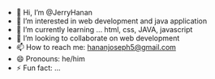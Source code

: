 - 👋 Hi, I’m @JerryHanan
- 👀 I’m interested in web development and java application
- 🌱 I’m currently learning ... html, css, JAVA, javascript
- 💞️ I’m looking to collaborate on web development 
- 📫 How to reach me: hananjoseph5@gmail.com
- 😄 Pronouns: he/him
- ⚡ Fun fact: ...

<!---
JerryHanan/JerryHanan is a ✨ special ✨ repository because its `README.md` (this file) appears on your GitHub profile.
You can click the Preview link to take a look at your changes.
--->
